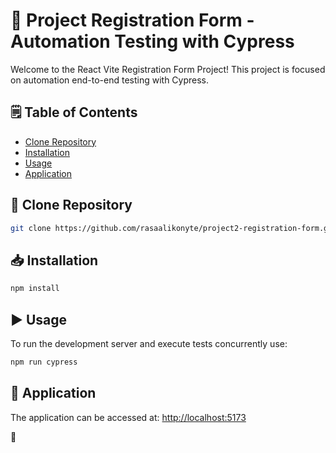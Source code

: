 # 🎯 Project Registration Form - Automation Testing with Cypress

Welcome to the React Vite Registration Form Project! This project is focused on automation end-to-end testing with Cypress.

## 🗒️ Table of Contents

- [Clone Repository](#clone-repository)
- [Installation](#installation)
- [Usage](#usage)
- [Application](#application)

## 👥 Clone Repository

```bash
git clone https://github.com/rasaalikonyte/project2-registration-form.git
```

## 📥 Installation

```bash
npm install
```

## ▶ Usage

To run the development server and execute tests concurrently use:

```bash
npm run cypress
```

## 🔎 Application

The application can be accessed at: [http://localhost:5173](http://localhost:5173)

🏁
